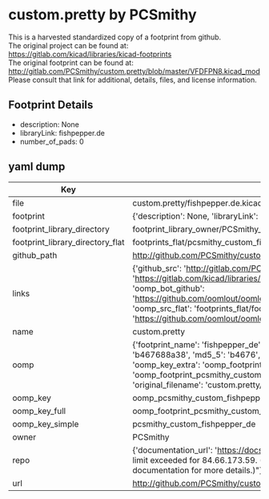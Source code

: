 # custom.pretty by PCSmithy  
This is a harvested standardized copy of a footprint from github.  
The original project can be found at:  
https://gitlab.com/kicad/libraries/kicad-footprints  
The original footprint can be found at:
http://gitlab.com/PCSmithy/custom.pretty/blob/master/VFDFPN8.kicad_mod
Please consult that link for additional, details, files, and license information.  
## Footprint Details
* description: None  
* libraryLink: fishpepper.de  
* number_of_pads: 0  
## yaml dump  
| Key | Value |  
| --- | --- |  
| file | custom.pretty/fishpepper.de.kicad_mod |  
| footprint | {'description': None, 'libraryLink': 'fishpepper.de', 'number_of_pads': 0} |  
| footprint_library_directory | footprint_library_owner/PCSmithy_custom.pretty |  
| footprint_library_directory_flat | footprints_flat/pcsmithy_custom_fishpepper_de/working |  
| github_path | http://github.com/PCSmithy/custom.pretty/blob/master/fishpepper.de.kicad_mod |  
| links | {'github_src': 'http://gitlab.com/PCSmithy/custom.pretty/blob/master/VFDFPN8.kicad_mod', 'github_src_repo': 'https://gitlab.com/kicad/libraries/kicad-footprints', 'oomp_bot': 'footprints/pcsmithy_custom_fishpepper_de/working', 'oomp_bot_github': 'https://github.com/oomlout/oomlout_oomp_footprint_bot/tree/main/footprints/pcsmithy_custom_fishpepper_de/working', 'oomp_src_flat': 'footprints_flat/footprints_flat/pcsmithy_custom_fishpepper_de/working', 'oomp_src_flat_github': 'https://github.com/oomlout/oomlout_oomp_footprint_src/tree/main/footprints_flat/pcsmithy_custom_fishpepper_de/working'} |  
| name | custom.pretty |  
| oomp | {'footprint_name': 'fishpepper_de', 'library_name': 'custom', 'md5': 'b467688a3876c2b944e65f4b8bd706b3', 'md5_10': 'b467688a38', 'md5_5': 'b4676', 'md5_6': 'b46768', 'oomp_key': 'oomp_pcsmithy_custom_fishpepper_de', 'oomp_key_extra': 'oomp_footprint_pcsmithy_custom_fishpepper_de', 'oomp_key_full': 'oomp_footprint_pcsmithy_custom_fishpepper_de_b46768', 'oomp_key_simple': 'pcsmithy_custom_fishpepper_de', 'original_filename': 'custom.pretty/fishpepper.de.kicad_mod', 'owner_name': 'pcsmithy'} |  
| oomp_key | oomp_pcsmithy_custom_fishpepper_de |  
| oomp_key_full | oomp_footprint_pcsmithy_custom_fishpepper_de |  
| oomp_key_simple | pcsmithy_custom_fishpepper_de |  
| owner | PCSmithy |  
| repo | {'documentation_url': 'https://docs.github.com/rest/overview/resources-in-the-rest-api#rate-limiting', 'message': "API rate limit exceeded for 84.66.173.59. (But here's the good news: Authenticated requests get a higher rate limit. Check out the documentation for more details.)"} |  
| url | http://github.com/PCSmithy/custom.pretty |  

